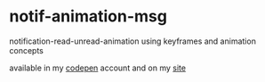 # notif-animation-msg

notification-read-unread-animation using keyframes and animation concepts

available in my [codepen](https://codepen.io/bhargavkadali39/pen/rNGLqZL) account and on my [site](https://notif-animation-msg.vercel.app/)
